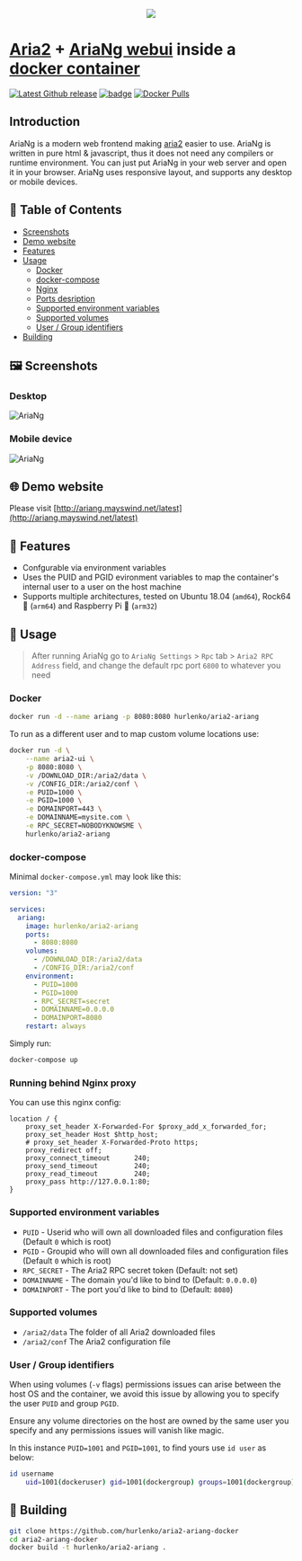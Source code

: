 <p align="center">
  <img src="https://raw.githubusercontent.com/mayswind/AriaNg-Native/master/assets/AriaNg.ico" />
</p>

# [Aria2](https://github.com/aria2/aria2) + [AriaNg webui](https://github.com/mayswind/AriaNg) inside a [docker container](https://hub.docker.com/r/hurlenko/aria2-ariang)

[![Latest Github release](https://img.shields.io/github/release/hurlenko/aria2-ariang-docker.svg)](https://github.com/hurlenko/aria2-ariang-docker/releases/latest)
[![badge](https://images.microbadger.com/badges/image/hurlenko/aria2-ariang.svg)](https://microbadger.com/images/hurlenko/aria2-ariang "Get your own image badge on microbadger.com")
[![Docker Pulls](https://img.shields.io/docker/pulls/hurlenko/aria2-ariang.svg)](https://hub.docker.com/r/wahyd4/aria2-ui/)

## Introduction

AriaNg is a modern web frontend making [aria2](https://github.com/aria2/aria2) easier to use. AriaNg is written in pure html & javascript, thus it does not need any compilers or runtime environment. You can just put AriaNg in your web server and open it in your browser. AriaNg uses responsive layout, and supports any desktop or mobile devices.

## 🚩 Table of Contents

- [Screenshots](#-screenshots)
- [Demo website](#-demo-website)
- [Features](#-features)
- [Usage](#-usage)
  - [Docker](#docker)
  - [docker-compose](#docker-compose)
  - [Nginx](#running-behind-nginx-proxy)
  - [Ports desription](#ports-description)
  - [Supported environment variables](#supported-environment-variables)
  - [Supported volumes](#supported-volumes)
  - [User / Group identifiers](#user-/-group-identifiers)
- [Building](#-building)

## 🖼️ Screenshots

### Desktop

![AriaNg](https://raw.githubusercontent.com/mayswind/AriaNg-WebSite/master/screenshots/desktop.png)

### Mobile device

![AriaNg](https://raw.githubusercontent.com/mayswind/AriaNg-WebSite/master/screenshots/mobile.png)

## 🌐 Demo website

Please visit [http://ariang.mayswind.net/latest](http://ariang.mayswind.net/latest)

## 🎨 Features

- Confgurable via environment variables
- Uses the PUID and PGID evironment variables to map the container's internal user to a user on the host machine
- Supports multiple architectures, tested on Ubuntu 18.04 (`amd64`), Rock64 🍍 (`arm64`) and Raspberry Pi 🍓 (`arm32`)

## 📙 Usage

> After running AriaNg go to `AriaNg Settings` > `Rpc` tab > `Aria2 RPC Address` field, and change the default rpc port `6800` to whatever you need

### Docker

```bash
docker run -d --name ariang -p 8080:8080 hurlenko/aria2-ariang
```

To run as a different user and to map custom volume locations use:

```bash
docker run -d \
    --name aria2-ui \
    -p 8080:8080 \
    -v /DOWNLOAD_DIR:/aria2/data \
    -v /CONFIG_DIR:/aria2/conf \
    -e PUID=1000 \
    -e PGID=1000 \
    -e DOMAINPORT=443 \
    -e DOMAINNAME=mysite.com \
    -e RPC_SECRET=NOBODYKNOWSME \
    hurlenko/aria2-ariang
```

### docker-compose

Minimal `docker-compose.yml` may look like this:

```yaml
version: "3"

services:
  ariang:
    image: hurlenko/aria2-ariang
    ports:
      - 8080:8080
    volumes:
      - /DOWNLOAD_DIR:/aria2/data
      - /CONFIG_DIR:/aria2/conf
    environment:
      - PUID=1000
      - PGID=1000
      - RPC_SECRET=secret
      - DOMAINNAME=0.0.0.0
      - DOMAINPORT=8080
    restart: always
```

Simply run:

```bash
docker-compose up
```

### Running behind Nginx proxy

You can use this nginx config:

```nginx
location / {
    proxy_set_header X-Forwarded-For $proxy_add_x_forwarded_for;
    proxy_set_header Host $http_host;
    # proxy_set_header X-Forwarded-Proto https;
    proxy_redirect off;
    proxy_connect_timeout      240;
    proxy_send_timeout         240;
    proxy_read_timeout         240;
    proxy_pass http://127.0.0.1:80;
}
```

### Supported environment variables

- `PUID` - Userid who will own all downloaded files and configuration files (Default `0` which is root)
- `PGID` - Groupid who will own all downloaded files and configuration files (Default `0` which is root)
- `RPC_SECRET` - The Aria2 RPC secret token (Default: not set)
- `DOMAINNAME` - The domain you'd like to bind to (Default: `0.0.0.0`)
- `DOMAINPORT` - The port you'd like to bind to (Default: `8080`)

### Supported volumes

- `/aria2/data` The folder of all Aria2 downloaded files
- `/aria2/conf` The Aria2 configuration file

### User / Group identifiers

When using volumes (`-v` flags) permissions issues can arise between the host OS and the container, we avoid this issue by allowing you to specify the user `PUID` and group `PGID`.

Ensure any volume directories on the host are owned by the same user you specify and any permissions issues will vanish like magic.

In this instance `PUID=1001` and `PGID=1001`, to find yours use `id user` as below:

```bash
id username
    uid=1001(dockeruser) gid=1001(dockergroup) groups=1001(dockergroup)
```

## 🔨 Building

```bash
git clone https://github.com/hurlenko/aria2-ariang-docker
cd aria2-ariang-docker
docker build -t hurlenko/aria2-ariang .
```
